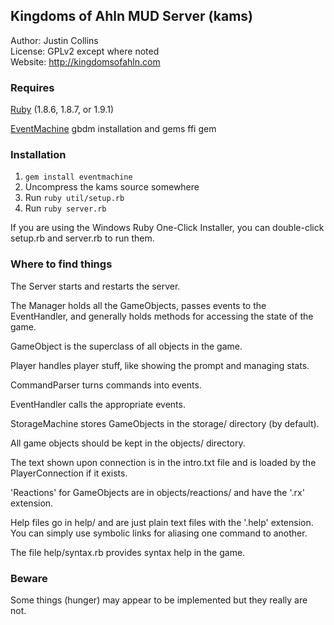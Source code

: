 ## Kingdoms of Ahln MUD Server (kams)

Author: Justin Collins  
License: GPLv2 except where noted  
Website: <http://kingdomsofahln.com>

### Requires

[Ruby](http://ruby-lang.org/) (1.8.6, 1.8.7, or 1.9.1)

[EventMachine](http://rubyeventmachine.com/)
gbdm installation and gems
ffi gem

### Installation

1. `gem install eventmachine`
2. Uncompress the kams source somewhere
3. Run `ruby util/setup.rb`
4. Run `ruby server.rb`

If you are using the Windows Ruby One-Click Installer, you can double-click setup.rb and server.rb to run them.

### Where to find things

The Server starts and restarts the server.

The Manager holds all the GameObjects, passes events to the EventHandler, and generally holds methods for accessing the state of the game.

GameObject is the superclass of all objects in the game.

Player handles player stuff, like showing the prompt and managing stats.

CommandParser turns commands into events.

EventHandler calls the appropriate events.

StorageMachine stores GameObjects in the storage/ directory (by default).

All game objects should be kept in the objects/ directory.

The text shown upon connection is in the intro.txt file and is loaded by the PlayerConnection if it exists.

'Reactions' for GameObjects are in objects/reactions/ and have the '.rx' extension.

Help files go in help/ and are just plain text files with the '.help' extension. You can simply use symbolic links for aliasing one command to another.

The file help/syntax.rb provides syntax help in the game.

### Beware

Some things (hunger) may appear to be implemented but they really are not.
